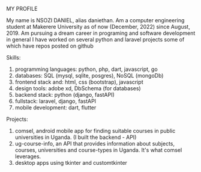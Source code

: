 MY PROFILE

My name is NSOZI DANIEL, alias daniethan.
Am a computer engineering student at Makerere University as of now (December, 2022) since August, 2019.
Am pursuing a dream career in programing and software development in general
I have worked on several python and laravel projects some of which have repos posted on github

Skills:

1. programming languages: python, php, dart, javascript, go
2. databases: SQL (mysql, sqlite, posgres), NoSQL (mongoDb)
3. frontend stack and: html, css (bootstrap), javascript
4. design tools: adobe xd, DbSchema (for databases)
5. backend stack: python (django, fastAPI)
6. fullstack: laravel, django, fastAPI
7. mobile development: dart, flutter

Projects:

1. comsel, android mobile app for finding suitable courses in public universities in Uganda. (I built the backend - API)
2. ug-course-info, an API that provides information about subjects, courses, universities and course-types in Uganda. It's what comsel leverages.
3. desktop apps using tkinter and customtkinter
